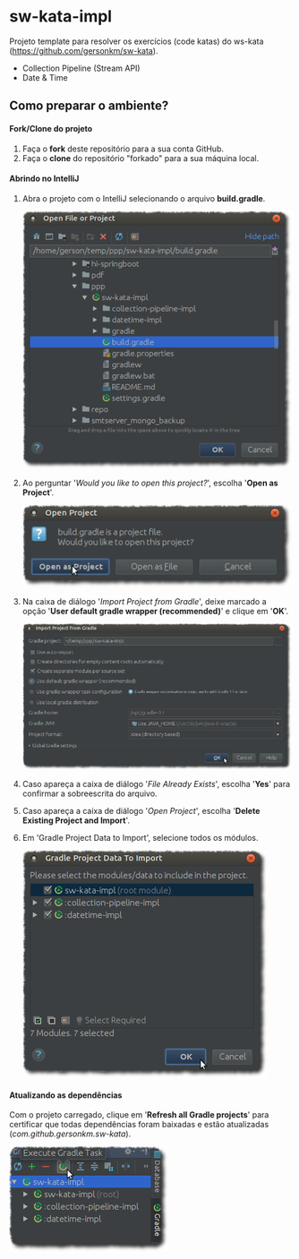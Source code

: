# sw-kata-impl
Projeto template para resolver os exercícios (code katas) do ws-kata (https://github.com/gersonkm/sw-kata).

- Collection Pipeline (Stream API)
- Date & Time

## Como preparar o ambiente?

#### Fork/Clone do projeto
1. Faça o **fork** deste repositório para a sua conta GitHub.
1. Faça o **clone** do repositório "forkado" para a sua máquina local.

#### Abrindo no IntelliJ
1. Abra o projeto com o IntelliJ selecionando o arquivo **build.gradle**.

    ![](docs/open_file_or_project.png)

2. Ao perguntar '*Would you like to open this project?*', escolha '**Open as Project**'.

    ![](docs/open_project.png)

3. Na caixa de diálogo '*Import Project from Gradle*', deixe marcado a opção '**User default gradle wrapper (recommended)**' e clique em '**OK**'.

    ![](docs/import_project_from_gradle.png)

4. Caso apareça a caixa de diálogo '*File Already Exists*', escolha '**Yes**' para confirmar a sobreescrita do arquivo.

5. Caso apareça a caixa de diálogo '*Open Project*', escolha '**Delete Existing Project and Import**'.

6. Em 'Gradle Project Data to Import', selecione todos os módulos.
 
    ![](docs/gradle_project_data_to_import.png)

#### Atualizando as dependências
Com o projeto carregado, clique em '**Refresh all Gradle projects**' para certificar que todas dependências foram baixadas e estão atualizadas (*com.github.gersonkm.sw-kata*).

![](docs/execute_gradle_task.png)

